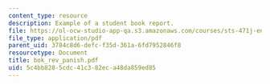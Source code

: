 ```yaml
---
content_type: resource
description: Example of a student book report.
file: https://ol-ocw-studio-app-qa.s3.amazonaws.com/courses/sts-471j-engineering-apollo-the-moon-project-as-a-complex-system-spring-2007/5c4bb8285cdc41c382eca48da859ed85_bok_rev_panish.pdf
file_type: application/pdf
parent_uid: 3784c8d6-defc-f35d-361a-6fd7952846f8
resourcetype: Document
title: bok_rev_panish.pdf
uid: 5c4bb828-5cdc-41c3-82ec-a48da859ed85
---
```

